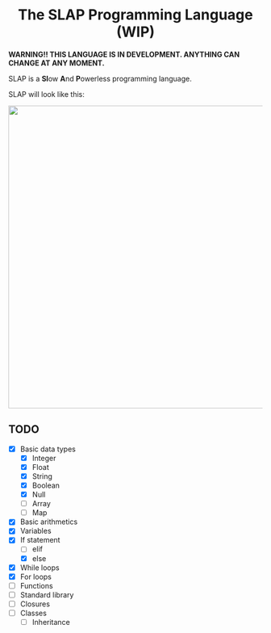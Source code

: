 <div align="center">
    <h1>The SLAP Programming Language (WIP)</h1>
</div>

**WARNING!! THIS LANGUAGE IS IN DEVELOPMENT. ANYTHING CAN CHANGE AT ANY MOMENT.**

SLAP is a **Sl**ow **A**nd **P**owerless programming language.

SLAP will look like this:

<div align="center">
    <img width="600px" src="https://user-images.githubusercontent.com/60306074/154825941-ecca5719-5c33-4eb6-889a-af2ab580d4fe.png">
</div>

## TODO
 - [x] Basic data types
     - [x] Integer
     - [x] Float
     - [x] String
     - [x] Boolean
     - [x] Null
     - [ ] Array
     - [ ] Map
 - [x] Basic arithmetics
 - [x] Variables
 - [x] If statement 
     - [ ] elif
     - [x] else
 - [x] While loops
 - [x] For loops
 - [ ] Functions
 - [ ] Standard library
 - [ ] Closures
 - [ ] Classes
     - [ ] Inheritance
